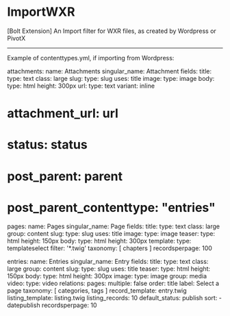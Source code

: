 ImportWXR
=========

[Bolt Extension] An Import filter for WXR files, as created by Wordpress or PivotX



----

Example of contenttypes.yml, if importing from Wordpress:


attachments:
    name: Attachments
    singular_name: Attachment
    fields:
        title:
            type: text
            class: large
        slug:
            type: slug
            uses: title
        image:
            type: image
        body:
            type: html
            height: 300px
        url:
            type: text
            variant: inline

  #     attachment_url: url
  #     status: status
  #     post_parent: parent
  #     post_parent_contenttype: "entries"

pages:
    name: Pages
    singular_name: Page
    fields:
        title:
            type: text
            class: large
            group: content
        slug:
            type: slug
            uses: title
        image:
            type: image
        teaser:
            type: html
            height: 150px
        body:
            type: html
            height: 300px
        template:
            type: templateselect
            filter: '*.twig'
    taxonomy: [ chapters ]
    recordsperpage: 100


entries:
    name: Entries
    singular_name: Entry
    fields:
        title:
            type: text
            class: large
            group: content
        slug:
            type: slug
            uses: title
        teaser:
            type: html
            height: 150px
        body:
            type: html
            height: 300px
        image:
            type: image
            group: media
        video:
            type: video
    relations:
        pages:
          multiple: false
          order: title
          label: Select a page
    taxonomy: [ categories, tags ]
    record_template: entry.twig
    listing_template: listing.twig
    listing_records: 10
    default_status: publish
    sort: -datepublish
    recordsperpage: 10